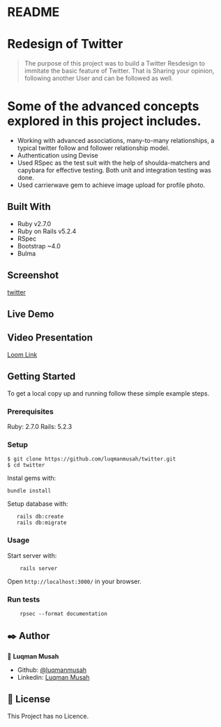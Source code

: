 # README

# Redesign of Twitter

> The purpose of this project was to build a Twitter Resdesign to immitate the basic feature of Twitter. That is Sharing your opinion, following another User and can be followed as well.

# Some of the advanced concepts explored in this project includes.

- Working with advanced associations, many-to-many relationships, a typical twitter follow and follower relationship model.
- Authentication using Devise
- Used RSpec as the test suit with the help of shoulda-matchers and capybara for effective testing. Both unit and integration testing was done.
- Used carrierwave gem to achieve image upload for profile photo.

## Built With

- Ruby v2.7.0
- Ruby on Rails v5.2.4
- RSpec
- Bootstrap ~4.0
- Bulma


## Screenshot

[twitter](https://user-images.githubusercontent.com/22328716/119786543-d2d2e680-bebf-11eb-8c51-663d86b4da31.png)

## Live Demo



## Video Presentation

[Loom Link](https://www.loom.com/share/86de7e301024403885454fbefac6f33c)

## Getting Started

To get a local copy up and running follow these simple example steps.

### Prerequisites

Ruby: 2.7.0
Rails: 5.2.3


### Setup

```
$ git clone https://github.com/luqmanmusah/twitter.git
$ cd twitter
```

Instal gems with:

```
bundle install
```

Setup database with:

```
   rails db:create
   rails db:migrate
```

### Usage

Start server with:

```
    rails server
```

Open `http://localhost:3000/` in your browser.

### Run tests

```
    rpsec --format documentation
```


## ✒️ Author <a name = "author"></a>

👤 **Luqman Musah**

- Github: [@luqmanmusah](https://github.com/luqmanmusah)
- Linkedin: [Luqman Musah](https://www.linkedin.com/in/luqman-musah/)

## 📝 License

This Project has no Licence.
